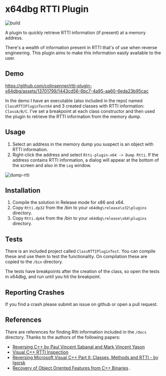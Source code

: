 # x64dbg RTTI Plugin

![build](https://github.com/colinsenner/rtti-plugin-x64dbg/actions/workflows/build.yml/badge.svg)

A plugin to quickly retrieve RTTI information (if present) at a memory address.

There's a wealth of information present in RTTI that's of use when reverse engineering.  This plugin aims to make this information easily available to the user.

## Demo

https://github.com/colinsenner/rtti-plugin-x64dbg/assets/13701799/1443cd56-6bc7-4a95-aa60-6eda23b95cac

In the demo I have an executable (also included in the repo) named `ClassRTTIPluginTest64` and 3 created classes with RTTI information: `ClassA/B/C`. I've set a breakpoint at each class constructor and then used the plugin to retrieve the RTTI information from the memory dump.

## Usage

1. Select an address in the memory dump you suspect is an object with RTTI information. 
2. Right-click the address and select `Rtti-plugin-x64 -> Dump Rtti`.  If the address contains RTTI information, a dialog will appear at the bottom of the screen and also in the `Log` window.

![dump-rtti](resources/dump-rtti.png)

## Installation
1. Compile the solution in Release mode for x86 and x64.
2. Copy `Rtti.dp32` from the /bin to your `x64dbg\release\x32\plugins` directory.
3. Copy `Rtti.dp64` from the /bin to your `x64dbg\release\x64\plugins` directory.

## Tests
There is an included project called `ClassRTTIPluginTest`.  You can compile these and use them to test the functionality. On compilation these are copied to the `/bin` directory.

The tests have breakpoints after the creation of the class, so open the tests in x64dbg, and run until you hit the breakpoint.

## Reporting Crashes

If you find a crash please submit an issue on github or open a pull request.

## References
There are references for finding Rtti information included in the `/docs` directory.  Thanks to the authors of the following papers:

* [Reversing C++ by Paul Vincent Sabanal and Mark Vincent Yason](https://www.blackhat.com/presentations/bh-dc-07/Sabanal_Yason/Paper/bh-dc-07-Sabanal_Yason-WP.pdf)
* [Visual C++ RTTI Inspection](https://blog.quarkslab.com/visual-c-rtti-inspection.html)
* [Reversing Microsoft Visual C++ Part II: Classes, Methods and RTTI - by Igorsk](http://www.openrce.org/articles/full_view/23)
* [Recovery of Object Oriented Features from C++ Binaries](https://www.ece.umd.edu/~barua/yoo-APSEC-2014.pdf)
.